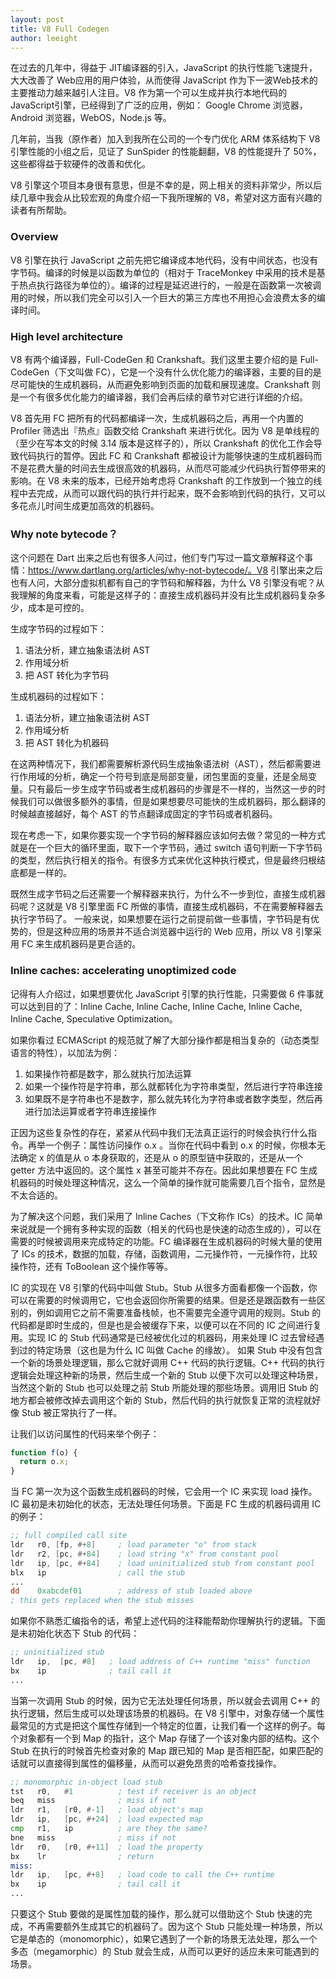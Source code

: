 ```yaml
---
layout: post
title: V8 Full Codegen
author: leeight
---
```



在过去的几年中，得益于 JIT编译器的引入，JavaScript 的执行性能飞速提升，大大改善了 Web应用的用户体验，从而使得 JavaScript 作为下一波Web技术的主要推动力越来越引人注目。V8 作为第一个可以生成并执行本地代码的 JavaScript引擎，已经得到了广泛的应用，例如： Google Chrome 浏览器，Android 浏览器，WebOS，Node.js 等。

几年前，当我（原作者）加入到我所在公司的一个专门优化 ARM 体系结构下 V8 引擎性能的小组之后，见证了 SunSpider 的性能翻翻，V8 的性能提升了 50%，这些都得益于软硬件的改善和优化。

V8 引擎这个项目本身很有意思，但是不幸的是，网上相关的资料非常少，所以后续几章中我会从比较宏观的角度介绍一下我所理解的 V8，希望对这方面有兴趣的读者有所帮助。

### Overview

V8 引擎在执行 JavaScript 之前先把它编译成本地代码，没有中间状态，也没有字节码。编译的时候是以函数为单位的（相对于 TraceMonkey 中采用的技术是基于热点执行路径为单位的）。编译的过程是延迟进行的，一般是在函数第一次被调用的时候，所以我们完全可以引入一个巨大的第三方库也不用担心会浪费太多的编译时间。

### High level architecture

V8 有两个编译器，Full-CodeGen 和 Crankshaft。我们这里主要介绍的是 Full-CodeGen（下文叫做 FC），它是一个没有什么优化能力的编译器，主要的目的是尽可能快的生成机器码，从而避免影响到页面的加载和展现速度。Crankshaft 则是一个有很多优化能力的编译器，我们会再后续的章节对它进行详细的介绍。

V8 首先用 FC 把所有的代码都编译一次，生成机器码之后，再用一个内置的 Profiler 筛选出『热点』函数交给 Crankshaft 来进行优化。因为 V8 是单线程的（至少在写本文的时候 3.14 版本是这样子的），所以 Crankshaft 的优化工作会导致代码执行的暂停。因此 FC 和 Crankshaft 都被设计为能够快速的生成机器码而不是花费大量的时间去生成很高效的机器码，从而尽可能减少代码执行暂停带来的影响。在 V8 未来的版本，已经开始考虑将 Crankshaft 的工作放到一个独立的线程中去完成，从而可以跟代码的执行并行起来，既不会影响到代码的执行，又可以多花点儿时间生成更加高效的机器码。

### Why note bytecode？

这个问题在 Dart 出来之后也有很多人问过，他们专门写过一篇文章解释这个事情：https://www.dartlang.org/articles/why-not-bytecode/。V8 引擎出来之后也有人问，大部分虚拟机都有自己的字节码和解释器，为什么 V8 引擎没有呢？从我理解的角度来看，可能是这样子的：直接生成机器码并没有比生成机器码复杂多少，成本是可控的。


生成字节码的过程如下：

1. 语法分析，建立抽象语法树 AST
2. 作用域分析
3. 把 AST 转化为字节码

生成机器码的过程如下：

1. 语法分析，建立抽象语法树 AST
2. 作用域分析
3. 把 AST 转化为机器码

在这两种情况下，我们都需要解析源代码生成抽象语法树（AST），然后都需要进行作用域的分析，确定一个符号到底是局部变量，闭包里面的变量，还是全局变量。只有最后一步生成字节码或者生成机器码的步骤是不一样的，当然这一步的时候我们可以做很多额外的事情，但是如果想要尽可能快的生成机器码，那么翻译的时候越直接越好，每个 AST 的节点翻译成固定的字节码或者机器码。

现在考虑一下，如果你要实现一个字节码的解释器应该如何去做？常见的一种方式就是在一个巨大的循环里面，取下一个字节码，通过 switch 语句判断一下字节码的类型，然后执行相关的指令。有很多方式来优化这种执行模式，但是最终归根结底都是一样的。

既然生成字节码之后还需要一个解释器来执行，为什么不一步到位，直接生成机器码呢？这就是 V8 引擎里面 FC 所做的事情，直接生成机器码，不在需要解释器去执行字节码了。
一般来说，如果想要在运行之前提前做一些事情，字节码是有优势的，但是这种应用的场景并不适合浏览器中运行的 Web 应用，所以 V8 引擎采用 FC 来生成机器码是更合适的。

### Inline caches: accelerating unoptimized code

记得有人介绍过，如果想要优化 JavaScript 引擎的执行性能，只需要做 6 件事就可以达到目的了：Inline Cache, Inline Cache, Inline Cache, Inline Cache, Inline Cache, Speculative Optimization。

如果你看过 ECMAScript 的规范就了解了大部分操作都是相当复杂的（动态类型语言的特性），以加法为例：

1. 如果操作符都是数字，那么就执行加法运算
2. 如果一个操作符是字符串，那么就都转化为字符串类型，然后进行字符串连接
3. 如果既不是字符串也不是数字，那么就先转化为字符串或者数字类型，然后再进行加法运算或者字符串连接操作

正因为这些复杂性的存在，紧紧从代码中我们无法真正运行的时候会执行什么指令。再举一个例子：属性访问操作 o.x 。当你在代码中看到 o.x 的时候，你根本无法确定 x 的值是从 o 本身获取的，还是从 o 的原型链中获取的，还是从一个 getter 方法中返回的。这个属性 x 甚至可能并不存在。因此如果想要在 FC 生成机器码的时候处理这种情况，这么一个简单的操作就可能需要几百个指令，显然是不太合适的。

为了解决这个问题，我们采用了 Inline Caches（下文称作 ICs）的技术。IC 简单来说就是一个拥有多种实现的函数（相关的代码也是快速的动态生成的），可以在需要的时候被调用来完成特定的功能。FC 编译器在生成机器码的时候大量的使用了 ICs 的技术，数据的加载，存储，函数调用，二元操作符，一元操作符，比较操作符，还有 ToBoolean 这个操作等等。

IC 的实现在 V8 引擎的代码中叫做 Stub。Stub 从很多方面看都像一个函数，你可以在需要的时候调用它，它也会返回你所需要的结果。但是还是跟函数有一些区别的，例如调用它之前不需要准备栈帧，也不需要完全遵守调用的规则。Stub 的代码都是即时生成的，但是也是会被缓存下来，以便可以在不同的 IC 之间进行复用。实现 IC 的 Stub 代码通常是已经被优化过的机器码，用来处理 IC 过去曾经遇到过的特定场景（这也是为什么 IC 叫做 Cache 的缘故）。 如果 Stub 中没有包含一个新的场景处理逻辑，那么它就好调用 C++ 代码的执行逻辑。C++ 代码的执行逻辑会处理这种新的场景，然后生成一个新的 Stub 以便下次可以处理这种场景，当然这个新的 Stub 也可以处理之前 Stub 所能处理的那些场景。调用旧 Stub 的地方都会被修改掉去调用这个新的 Stub，然后代码的执行就恢复正常的流程就好像 Stub 被正常执行了一样。

让我们以访问属性的代码来举个例子：

```javascript
function f(o) {
  return o.x;
}
```

当 FC 第一次为这个函数生成机器码的时候，它会用一个 IC 来实现 load 操作。IC 最初是未初始化的状态，无法处理任何场景。下面是 FC 生成的机器码调用 IC 的例子：

```asm
;; full compiled call site
ldr   r0, [fp, #+8]     ; load parameter "o" from stack
ldr   r2, [pc, #+84]    ; load string "x" from constant pool
ldr   ip, [pc, #+84]    ; load uninitialized stub from constant pool
blx   ip                ; call the stub
...
dd    0xabcdef01        ; address of stub loaded above
; this gets replaced when the stub misses
```

如果你不熟悉汇编指令的话，希望上述代码的注释能帮助你理解执行的逻辑。下面是未初始化状态下 Stub 的代码：

```asm
;; uninitialized stub
ldr   ip,  [pc, #8]   ; load address of C++ runtime "miss" function
bx    ip              ; tail call it
...
```

当第一次调用 Stub 的时候，因为它无法处理任何场景，所以就会去调用 C++ 的执行逻辑，然后生成可以处理该场景的机器码。在 V8 引擎中，对象存储一个属性最常见的方式是把这个属性存储到一个特定的位置，让我们看一个这样的例子。每个对象都有一个到 Map 的指针，这个 Map 存储了一个该对象内部的结构。这个 Stub 在执行的时候首先检查对象的 Map 跟已知的 Map 是否相匹配，如果匹配的话就可以直接得到属性的偏移量，从而可以避免昂贵的哈希查找操作。

```asm
;; monomorphic in-object load stub
tst   r0,   #1          ; test if receiver is an object
beq   miss              ; miss if not
ldr   r1,   [r0, #-1]   ; load object's map
ldr   ip,   [pc, #+24]  ; load expected map
cmp   r1,   ip          ; are they the same?
bne   miss              ; miss if not
ldr   r0,   [r0, #+11]  ; load the property
bx    lr                ; return
miss:
ldr   ip,   [pc, #+8]   ; load code to call the C++ runtime
bx    ip                ; tail call it
...
```

只要这个 Stub 要做的是属性加载的操作，那么就可以借助这个 Stub 快速的完成，不再需要额外生成其它的机器码了。因为这个 Stub 只能处理一种场景，所以它是单态的（monomorphic），如果它遇到了一个新的场景无法处理，那么一个多态（megamorphic）的 Stub 就会生成，从而可以更好的适应未来可能遇到的场景。

